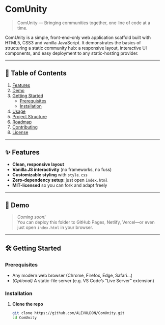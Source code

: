 # ComUnity

> ComUnity — Bringing communities together, one line of code at a time.

ComUnity is a simple, front-end–only web application scaffold built with HTML5, CSS3 and vanilla JavaScript. It demonstrates the basics of structuring a static community hub: a responsive layout, interactive UI components, and easy deployment to any static-hosting provider.

---

## 🚀 Table of Contents

1. [Features](#features)  
2. [Demo](#demo)  
3. [Getting Started](#getting-started)  
   - [Prerequisites](#prerequisites)  
   - [Installation](#installation)  
4. [Usage](#usage)  
5. [Project Structure](#project-structure)  
6. [Roadmap](#roadmap)  
7. [Contributing](#contributing)  
8. [License](#license)  

---

## ✨ Features

- **Clean, responsive layout**  
- **Vanilla JS interactivity** (no frameworks, no fuss)  
- **Customizable styling** with `style.css`  
- **Zero-dependency setup**: just open `index.html`  
- **MIT-licensed** so you can fork and adapt freely  

---

## 🔗 Demo

> _Coming soon!_  
You can deploy this folder to GitHub Pages, Netlify, Vercel—or even just open `index.html` in your browser.

---

## 🛠 Getting Started

### Prerequisites

- Any modern web browser (Chrome, Firefox, Edge, Safari…)  
- _(Optional)_ A static-file server (e.g. VS Code’s “Live Server” extension)  

### Installation

1. **Clone the repo**  
   ```bash
   git clone https://github.com/ALEVOLDON/ComUnity.git
   cd ComUnity
